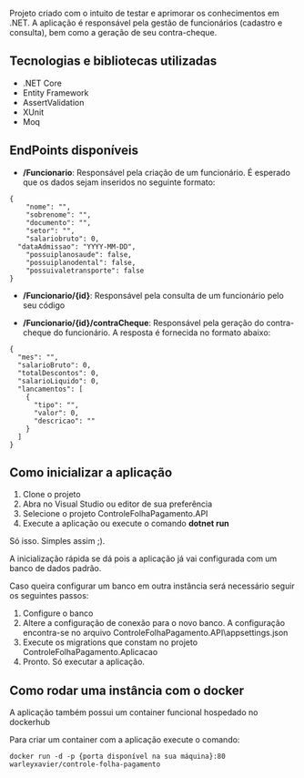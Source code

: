 Projeto criado com o intuito de testar e aprimorar os conhecimentos em .NET.
A aplicação é responsável pela gestão de funcionários (cadastro e consulta), bem como a geração de seu contra-cheque.

## Tecnologias e bibliotecas utilizadas

* .NET Core
* Entity Framework
* AssertValidation
* XUnit
* Moq

## EndPoints disponíveis

* **/Funcionario**: Responsável pela criação de um funcionário. É esperado que os dados sejam inseridos no seguinte formato:

```
{
	"nome": "",
	"sobrenome": "",
	"documento": "",
	"setor": "",
	"salariobruto": 0,
  "dataAdmissao": "YYYY-MM-DD",
	"possuiplanosaude": false,
	"possuiplanodental": false,
	"possuivaletransporte": false
}
```

* **/Funcionario/{id}**: Responsável pela consulta de um funcionário pelo seu código

* **/Funcionario/{id}/contraCheque**: Responsável pela geração do contra-cheque do funcionário. A resposta é fornecida no formato abaixo:

```
{
  "mes": "",
  "salarioBruto": 0,
  "totalDescontos": 0,
  "salarioLiquido": 0,
  "lancamentos": [
    {
      "tipo": "",
      "valor": 0,
      "descricao": ""
    }
  ]
}
```

## Como inicializar a aplicação

1. Clone o projeto
2. Abra no Visual Studio ou editor de sua preferência
3. Selecione o projeto ControleFolhaPagamento.API
4. Execute a aplicação ou execute o comando **dotnet run**

Só isso. Simples assim ;).

A inicialização rápida se dá pois a aplicação já vai configurada com um banco de dados padrão.

Caso queira configurar um banco em outra instância será necessário seguir os seguintes passos:

1. Configure o banco
2. Altere a configuração de conexão para o novo banco. A configuração encontra-se no arquivo ControleFolhaPagamento.API\appsettings.json
3. Execute os migrations que constam no projeto ControleFolhaPagamento.Aplicacao
4. Pronto. Só executar a aplicação.

## Como rodar uma instância com o docker

A aplicação também possui um container funcional hospedado no dockerhub

Para criar um container com a aplicação execute o comando:

```
docker run -d -p {porta disponível na sua máquina}:80 warleyxavier/controle-folha-pagamento
```
